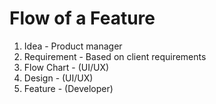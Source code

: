 # Flow of a Feature

1. Idea - Product manager
2. Requirement - Based on client requirements
3. Flow Chart - (UI/UX)
4. Design - (UI/UX)
5. Feature - (Developer)
